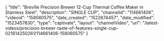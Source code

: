 {
    "title": "Breville Precision Brewer 12-Cup Thermal Coffee Maker in Stainless Steel",
    "description": "SINGLE CUP",
    "channelid": "114661406",
    "videoid": "158060575",
    "date_created": "1522874457",
    "date_modified": "1523457830",
    "type": "captivate",
    "layout": "channelVideo",
    "url": "\/latest-videos\/precision-brewer-taste-of-features-single-cup-021614250261\/114661406-158060575"
}